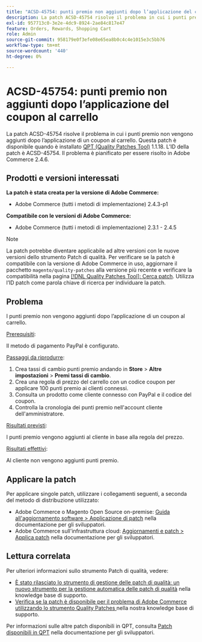```yaml
---
title: "ACSD-45754: punti premio non aggiunti dopo l’applicazione del coupon al carrello"
description: La patch ACSD-45754 risolve il problema in cui i punti premio non vengono aggiunti dopo l’applicazione di un coupon al carrello. Questa patch è disponibile quando è installato [Quality Patches Tool (QPT)](/help/announcements/adobe-commerce-announcements/magento-quality-patches-released-new-tool-to-self-serve-quality-patches.md) 1.1.18. L’ID della patch è ACSD-45754. Il problema è pianificato per essere risolto in Adobe Commerce 2.4.6.
exl-id: 957713c0-3e2e-4dc9-8924-2ae84c817e47
feature: Orders, Rewards, Shopping Cart
role: Admin
source-git-commit: 958179e0f3efe08e65ea8b0c4c4e1015e3c5bb76
workflow-type: tm+mt
source-wordcount: '440'
ht-degree: 0%

---
```


# ACSD-45754: punti premio non aggiunti dopo l’applicazione del coupon al carrello

La patch ACSD-45754 risolve il problema in cui i punti premio non vengono aggiunti dopo l’applicazione di un coupon al carrello. Questa patch è disponibile quando è installato [QPT (Quality Patches Tool)](/help/announcements/adobe-commerce-announcements/magento-quality-patches-released-new-tool-to-self-serve-quality-patches.md) 1.1.18. L’ID della patch è ACSD-45754. Il problema è pianificato per essere risolto in Adobe Commerce 2.4.6.

## Prodotti e versioni interessati

**La patch è stata creata per la versione di Adobe Commerce:**

* Adobe Commerce (tutti i metodi di implementazione) 2.4.3-p1

**Compatibile con le versioni di Adobe Commerce:**

* Adobe Commerce (tutti i metodi di implementazione) 2.3.1 - 2.4.5

>[!NOTE]
>
>La patch potrebbe diventare applicabile ad altre versioni con le nuove versioni dello strumento Patch di qualità. Per verificare se la patch è compatibile con la versione di Adobe Commerce in uso, aggiornare il pacchetto `magento/quality-patches` alla versione più recente e verificare la compatibilità nella pagina [[!DNL Quality Patches Tool]: Cerca patch](https://devdocs.magento.com/quality-patches/tool.html#patch-grid). Utilizza l’ID patch come parola chiave di ricerca per individuare la patch.

## Problema

I punti premio non vengono aggiunti dopo l’applicazione di un coupon al carrello.

<u>Prerequisiti</u>:

Il metodo di pagamento PayPal è configurato.

<u>Passaggi da riprodurre</u>:

1. Crea tassi di cambio punti premio andando in **Store** > **Altre impostazioni** > **Premi tassi di cambio**.
1. Crea una regola di prezzo del carrello con un codice coupon per applicare 100 punti premio ai clienti connessi.
1. Consulta un prodotto come cliente connesso con PayPal e il codice del coupon.
1. Controlla la cronologia dei punti premio nell&#39;account cliente dell&#39;amministratore.

<u>Risultati previsti</u>:

I punti premio vengono aggiunti al cliente in base alla regola del prezzo.

<u>Risultati effettivi</u>:

Al cliente non vengono aggiunti punti premio.

## Applicare la patch

Per applicare singole patch, utilizzare i collegamenti seguenti, a seconda del metodo di distribuzione utilizzato:

* Adobe Commerce o Magento Open Source on-premise: [Guida all&#39;aggiornamento software > Applicazione di patch](https://devdocs.magento.com/guides/v2.4/comp-mgr/patching/mqp.html) nella documentazione per gli sviluppatori.
* Adobe Commerce sull&#39;infrastruttura cloud: [Aggiornamenti e patch > Applica patch](https://devdocs.magento.com/cloud/project/project-patch.html) nella documentazione per gli sviluppatori.

## Lettura correlata

Per ulteriori informazioni sullo strumento Patch di qualità, vedere:

* [È stato rilasciato lo strumento di gestione delle patch di qualità: un nuovo strumento per la gestione automatica delle patch di qualità](/help/announcements/adobe-commerce-announcements/magento-quality-patches-released-new-tool-to-self-serve-quality-patches.md) nella knowledge base di supporto.
* [Verifica se la patch è disponibile per il problema di Adobe Commerce utilizzando lo strumento Quality Patches ](/help/support-tools/patches-available-in-qpt-tool/check-patch-for-magento-issue-with-magento-quality-patches.md) nella nostra knowledge base di supporto.

Per informazioni sulle altre patch disponibili in QPT, consulta [Patch disponibili in QPT](https://devdocs.magento.com/quality-patches/tool.html#patch-grid) nella documentazione per gli sviluppatori.
